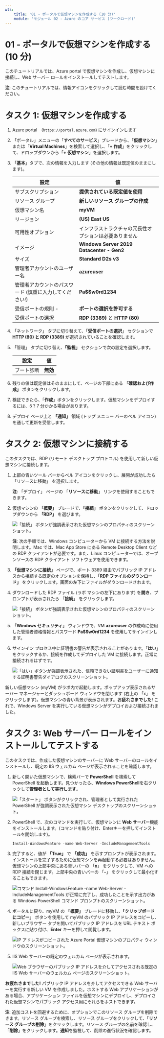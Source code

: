 ```yaml
---
wts:
    title: '01 - ポータルで仮想マシンを作成する (10 分)'
    module: 'モジュール 02 - Azure のコア サービス (ワークロード)'
---
```

# 01 - ポータルで仮想マシンを作成する (10 分)

このチュートリアルでは、Azure portal で仮想マシンを作成し、仮想マシンに接続し、Web サーバー ロールをインストールしてテストします。 

**注**: このチュートリアルでは、情報アイコンをクリックして読む時間を設けてください。 

# タスク 1: 仮想マシンを作成する 
1. Azure portal　(`https://portal.azure.com`) にサインインします

3. 「ポータル」メニューの「**すべてのサービス**」ブレードから、「**仮想マシン**」または「**Virtual Machines**」を検索して選択し、「**+ 作成**」をクリックして、ドロップダウンから「**+ 仮想マシン**」を選択します。

4. 「**基本**」タブで、次の情報を入力します (その他の情報は既定値のままにします)。

    | 設定 | 値 |
    |  -- | -- |
    | サブスクリプション | **提供されている既定値を使用** |
    | リソース グループ | **新しいリソース グループの作成** |
    | 仮想マシン名 | **myVM** |
    | リージョン | **(US) East US**|
    | 可用性オプション | インフラストラクチャの冗長性オプションは必要ありません|
    | イメージ | **Windows Server 2019 Datacenter - Gen2**|
    | サイズ | **Standard D2s v3**|
    | 管理者アカウントのユーザー名 | **azureuser** |
    | 管理者アカウントのパスワード (慎重に入力してください!) | **Pa$$w0rd1234**|
    | 受信ポートの規則 - | **ポートの選択を許可する**|
    | 受信ポートの選択 | **RDP (3389)** と **HTTP (80)**| 

5. 「ネットワーク」 タブに切り替えて、「**受信ポートの選択**」 セクションで **HTTP (80) と RDP (3389)** が選択されていることを確認します。

6. 「管理」 タブに切り替え、**「監視」** セクションで次の設定を選択します。

    | 設定 | 値 |
    | -- | -- |
    | ブート診断 | **無効**|

7. 残りの値は既定値はそのままにして、ページの下部にある **「確認および作成」** ボタンをクリックします。

8. 検証できたら、「**作成**」ボタンをクリックします。仮想マシンをデプロイするには、5 ? 7 分かかる場合があります。

9. デプロイ ページ上と **「通知」** 領域 (トップ メニュー バーのベル アイコン) を通して更新を受信します。

# タスク 2: 仮想マシンに接続する

このタスクでは、RDP (リモート デスクトップ プロトコル) を使用して新しい仮想マシンに接続します。 

1. 上部の青いツール バーからベル アイコンをクリックし、展開が成功したら 「リソースに移動」 を選択します。 

    **注**: 「デプロイ」 ページの 「**リソースに移動**」 リンクを使用することもできます。 

2. 仮想マシンの **「概要」** ブレードで、**「接続」** ボタンをクリックして、ドロップダウンから **「RDP」** を選びます。

    ![「接続」 ボタンが強調表示された仮想マシンのプロパティのスクリーンショット。](./images/0101.png)

    **注**: 次の手順では、Windows コンピューターから VM に接続する方法を説明します。Mac では、Mac App Store にある Remote Desktop Client などの RDP クライアントが必要です。また、Linux コンピューターでは、オープンソースの RDP クライアント ソフトウェアを使用できます。

2. **「仮想マシンに接続」** ページで、ポート 3389 経由でパブリック IP アドレスから接続する既定のオプションを保持し、**「RDP ファイルのダウンロード」** をクリックします。画面の左下にファイルがダウンロードされます。

3. ダウンロードした RDP ファイル (ラボ マシンの左下にあります) を**開き**、プロンプトが表示されたら 「**接続**」 をクリックします。 

    ![「接続」 ボタンが強調表示された仮想マシンのプロパティのスクリーンショット。](./images/0102.png)

4. 「**Windows セキュリティ**」 ウィンドウで、VM **azureuser** の作成時に使用した管理者資格情報とパスワード **Pa$$w0rd1234** を使用してサインインします。 

5. サインイン プロセス中に証明書の警告が表示されることがあります。「**はい**」をクリックするか、接続を作成してデプロイした VM に接続します。正常に接続されるはずです。

    ![「はい」ボタンが強調表示された、信頼できない証明書をユーザーに通知する証明書警告ダイアログのスクリーンショット。](./images/0104.png)

新しい仮想マシン (myVM) がラボ内で起動します。ポップアップ表示されるサーバー マネージャーとダッシュボード ウィンドウを閉じます (右上の 「x」 をクリックします)。仮想マシンの青い背景が表示されます。**お疲れさまでした!** これで、Windows Server を実行している仮想マシンがデプロイおよび接続されました。 

# タスク 3: Web サーバー ロールをインストールしてテストする

このタスクでは、作成した仮想マシンのサーバーに Web サーバーのロールをインストールし、既定の IIS ウェルカム ページが表示されることを確認します。 

1. 新しく開いた仮想マシンで、検索バーで **PowerShell** を検索して PowerShell を起動します。見つかったら、**Windows PowerShell**を右クリックして**管理者として実行します**。

    ![「スタート」 ボタンがクリックされ、管理者として実行された PowerShell が強調表示された仮想マシン デスクトップのスクリーンショット。](./images/0105.png)

2. PowerShell で、次のコマンドを実行して、仮想マシンに **Web サーバー**機能をインストールします。(コマンドを貼り付け、Enterキーを押してインストールを開始します)。

    ```PowerShell
    Install-WindowsFeature -name Web-Server -IncludeManagementTools
    ```
  
3. 完了すると、値が **「True」** で **「成功」** を示すプロンプトが表示されます。インストールを完了するために仮想マシンを再起動する必要はありません。仮想マシンの上部中央にある青いバーの 「**x**」 をクリックして、VM への RDP 接続を閉じます。上部中央の青いバーの 「**-**」 をクリックして最小化することもできます。

    ![コマンド Install-WindowsFeature -name Web-Server -IncludeManagementTools が正常に完了し、成功したことを示す出力がある Windows PowerShell コマンド プロンプトのスクリーンショット。](./images/0106.png)

4. ポータルに戻り、myVM の **「概要」** ブレードに移動し、**「クリップボードにコピー」** ボタンを使用して myVM のパブリック IP アドレスをコピーし、新しいブラウザー タブを開いてパブリック IP アドレスを URL テキスト ボックスに貼り付け、**Enter** キーを押して閲覧します。

    ![IP アドレスがコピーされた Azure Portal 仮想マシンのプロパティ ウィンドウのスクリーンショット。](./images/0107.png)

5. IIS Web サーバーの既定のウェルカム ページが表示されます。

    ![Web ブラウザーのパブリック IP アドレスを介してアクセスされる既定の IIS Web サーバーのウェルカム ページのスクリーンショット。](./images/0108.png)

**お疲れさまでした!** パブリック IP アドレスを介してアクセスできる Web サーバーを実行する新しい VM を作成しました。ホストする Web アプリケーションがある場合、アプリケーション ファイルを仮想マシンにデプロイし、デプロイされた仮想マシンでパブリック アクセス用にそれらをホストできます。


**注**: 追加コストを回避するために、オプションでこのリソース グループを削除できます。リソース グループを検索し、リソース グループをクリックして、「**リソース グループの削除**」をクリックします。リソース グループの名前を確認し、「**削除**」をクリックします。**通知**を監視して、削除の進行状況を確認します。
